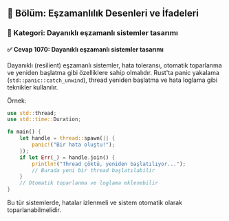 ## 📘 Bölüm: Eşzamanlılık Desenleri ve İfadeleri  
### 🔹 Kategori: Dayanıklı eşzamanlı sistemler tasarımı  
#### ✅ Cevap 1070: Dayanıklı eşzamanlı sistemler tasarımı

Dayanıklı (resilient) eşzamanlı sistemler, hata toleransı, otomatik toparlanma ve yeniden başlatma gibi özelliklere sahip olmalıdır. Rust'ta panic yakalama (`std::panic::catch_unwind`), thread yeniden başlatma ve hata loglama gibi teknikler kullanılır.

Örnek:
```rust
use std::thread;
use std::time::Duration;

fn main() {
    let handle = thread::spawn(|| {
        panic!("Bir hata oluştu!");
    });
    if let Err(_) = handle.join() {
        println!("Thread çöktü, yeniden başlatılıyor...");
        // Burada yeni bir thread başlatılabilir
    }
    // Otomatik toparlanma ve loglama eklenebilir
}
```
Bu tür sistemlerde, hatalar izlenmeli ve sistem otomatik olarak toparlanabilmelidir.
